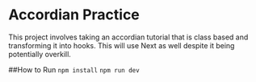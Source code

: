 # Accordian Practice

This project involves taking an accordian tutorial that is class based and transforming it into hooks.  This will use Next as well despite it being potentially overkill.

##How to Run
`npm install`
`npm run dev`